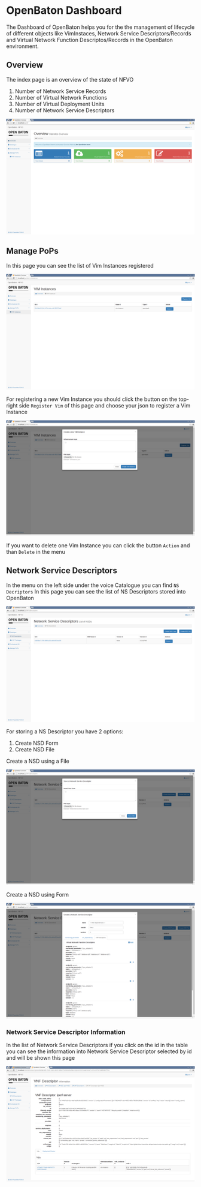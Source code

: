# OpenBaton Dashboard
The Dashboard of OpenBaton helps you for the the management of lifecycle of different objects like 
VimInstaces, Network Service Descriptors/Records and Virtual Network Function Descriptos/Records in the OpenBaton environment.


## Overview
The index page is an overview of the state of NFVO 
 
 1. Number of Network Service Records
 2. Number of Virtual Network Functions
 3. Number of Virtual Deployment Units
 4. Number of Network Service Descriptors

![index.html](/img/gui/overview.png "Overview")


## Manage PoPs
In this page you can see the list of Vim Instances registered

![List of Vim Instances](/img/gui/vimpage.png "Vim List")

For registering a new Vim Instance you should click the button on the top-right side `Register Vim` of this page and choose your json to register a Vim Instance

![Register a new Vim Instances](/img/gui/registeraNewVim.png "Register Vim")

If you want to delete one Vim Instance you can click the button `Action` and than `Delete` in the menu

## Network Service Descriptors
In the menu on the left side under the voice Catalogue you can find `NS Decriptors`
In this page you can see the list of NS Descriptors stored into OpenBaton

![List of NS Descriptors](/img/gui/NSDlist.png "NS Descriptors List")


For storing a NS Descriptor you have 2 options:

1. Create NSD Form
2. Create NSD File


Create a NSD using a File

![NSD create by File](/img/gui/NSDcreateFile.png "NSD create by File")


Create a NSD using Form

![NSD create by Form](/img/gui/NSDcreateForm.png "NSD create by Form")

### Network Service Descriptor Information
In the list of Network Service Descriptors if you click on the id in the table you can see the information
 into Network Service Descriptor selected by id and will be shown this page


![VNF Descriptor Information](/img/gui/VNFDescriptorInformation.png "VNF Descriptor Information")


